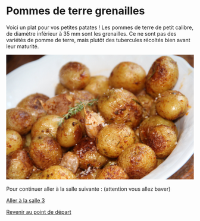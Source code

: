 # __Pommes de terre grenailles__

Voici un plat pour vos petites patates ! 
Les pommes de terre de petit calibre, de diamètre inférieur à 35 mm sont les grenailles.
Ce ne sont pas des variétés de pomme de terre, mais plutôt des tubercules récoltés bien avant leur maturité.

![alt text](/images/Plat2.jpg)



Pour continuer aller à la salle suivante : (attention vous allez baver)


[Aller à la salle 3](https://github.com/cfourcaud/TP2_Groupe3/blob/main/Salle3.md "Salle 3")



[Revenir au point de départ](https://github.com/cfourcaud/TP2_GRP3_Labyrinthe/blob/main/index.md "Revenir au point de départ")
